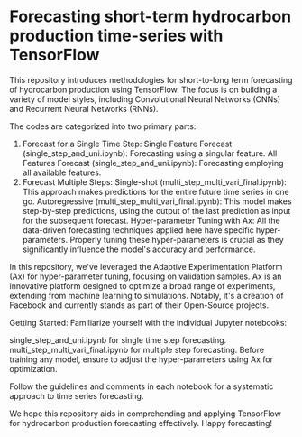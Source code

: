 # Forecasting short-term hydrocarbon production time-series with TensorFlow
This repository introduces methodologies for short-to-long term forecasting of hydrocarbon production using TensorFlow. The focus is on building a variety of model styles, including Convolutional Neural Networks (CNNs) and Recurrent Neural Networks (RNNs).

The codes are categorized into two primary parts:

1. Forecast for a Single Time Step:
Single Feature Forecast (single_step_and_uni.ipynb): Forecasting using a singular feature.
All Features Forecast (single_step_and_uni.ipynb): Forecasting employing all available features.
2. Forecast Multiple Steps:
Single-shot (multi_step_multi_vari_final.ipynb): This approach makes predictions for the entire future time series in one go.
Autoregressive (multi_step_multi_vari_final.ipynb): This model makes step-by-step predictions, using the output of the last prediction as input for the subsequent forecast.
Hyper-parameter Tuning with Ax:
All the data-driven forecasting techniques applied here have specific hyper-parameters. Properly tuning these hyper-parameters is crucial as they significantly influence the model's accuracy and performance.

In this repository, we've leveraged the Adaptive Experimentation Platform (Ax) for hyper-parameter tuning, focusing on validation samples. Ax is an innovative platform designed to optimize a broad range of experiments, extending from machine learning to simulations. Notably, it's a creation of Facebook and currently stands as part of their Open-Source projects.

Getting Started:
Familiarize yourself with the individual Jupyter notebooks:

single_step_and_uni.ipynb for single time step forecasting.
multi_step_multi_vari_final.ipynb for multiple step forecasting.
Before training any model, ensure to adjust the hyper-parameters using Ax for optimization.

Follow the guidelines and comments in each notebook for a systematic approach to time series forecasting.

We hope this repository aids in comprehending and applying TensorFlow for hydrocarbon production forecasting effectively. Happy forecasting!
